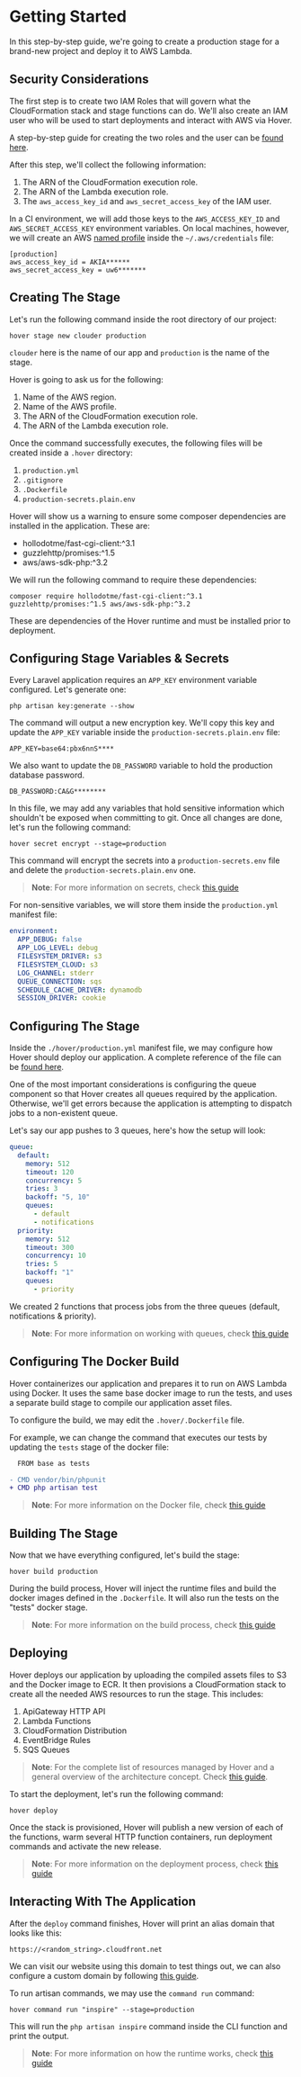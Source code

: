 # Getting Started

In this step-by-step guide, we're going to create a production stage for a brand-new project and deploy it to AWS Lambda.


## Security Considerations

The first step is to create two IAM Roles that will govern what the CloudFormation stack and stage functions can do. We'll also create an IAM user who will be used to start deployments and interact with AWS via Hover.

A step-by-step guide for creating the two roles and the user can be [found here](/docs/iam-execution-policies.md).

After this step, we'll collect the following information:

1. The ARN of the CloudFormation execution role.
2. The ARN of the Lambda execution role.
3. The `aws_access_key_id` and `aws_secret_access_key` of the IAM user.

In a CI environment, we will add those keys to the `AWS_ACCESS_KEY_ID` and `AWS_SECRET_ACCESS_KEY` environment variables. On local machines, however, we will create an AWS [named profile](https://docs.aws.amazon.com/cli/latest/userguide/cli-configure-profiles.html) inside the `~/.aws/credentials` file:

```
[production]
aws_access_key_id = AKIA******
aws_secret_access_key = uw6*******
```

## Creating The Stage

Let's run the following command inside the root directory of our project:

```
hover stage new clouder production
```

`clouder` here is the name of our app and `production` is the name of the stage.

Hover is going to ask us for the following:

1. Name of the AWS region.
2. Name of the AWS profile.
3. The ARN of the CloudFormation execution role.
4. The ARN of the Lambda execution role.

Once the command successfully executes, the following files will be created inside a `.hover` directory:

1. `production.yml`
2. `.gitignore`
3. `.Dockerfile`
4. `production-secrets.plain.env`

Hover will show us a warning to ensure some composer dependencies are installed in the application. These are:

- hollodotme/fast-cgi-client:^3.1
- guzzlehttp/promises:^1.5
- aws/aws-sdk-php:^3.2

We will run the following command to require these dependencies:

```shell
composer require hollodotme/fast-cgi-client:^3.1 guzzlehttp/promises:^1.5 aws/aws-sdk-php:^3.2
```

These are dependencies of the Hover runtime and must be installed prior to deployment.

## Configuring Stage Variables & Secrets

Every Laravel application requires an `APP_KEY` environment variable configured. Let's generate one:

```shell
php artisan key:generate --show
```

The command will output a new encryption key. We'll copy this key and update the `APP_KEY` variable inside the `production-secrets.plain.env` file:

```
APP_KEY=base64:pbx6nnS****
```

We also want to update the `DB_PASSWORD` variable to hold the production database password.

```
DB_PASSWORD:CA&G********
```

In this file, we may add any variables that hold sensitive information which shouldn't be exposed when committing to git. Once all changes are done, let's run the following command:

```shell
hover secret encrypt --stage=production
```

This command will encrypt the secrets into a `production-secrets.env` file and delete the `production-secrets.plain.env` one.

> **Note**: For more information on secrets, check [this guide](/docs/stage-variables-secrets.md)

For non-sensitive variables, we will store them inside the `production.yml` manifest file:

```yaml
environment:
  APP_DEBUG: false
  APP_LOG_LEVEL: debug
  FILESYSTEM_DRIVER: s3
  FILESYSTEM_CLOUD: s3
  LOG_CHANNEL: stderr
  QUEUE_CONNECTION: sqs
  SCHEDULE_CACHE_DRIVER: dynamodb
  SESSION_DRIVER: cookie
```

## Configuring The Stage

Inside the `./hover/production.yml` manifest file, we may configure how Hover should deploy our application. A complete reference of the file can be [found here](/docs/manifest-file-reference.md).

One of the most important considerations is configuring the queue component so that Hover creates all queues required by the application. Otherwise, we'll get errors because the application is attempting to dispatch jobs to a non-existent queue.

Let's say our app pushes to 3 queues, here's how the setup will look:

```yaml
queue:
  default:
    memory: 512
    timeout: 120
    concurrency: 5
    tries: 3
    backoff: "5, 10"
    queues:
      - default
      - notifications
  priority:
    memory: 512
    timeout: 300
    concurrency: 10
    tries: 5
    backoff: "1"
    queues:
      - priority
```

We created 2 functions that process jobs from the three queues (default, notifications & priority).

> **Note**: For more information on working with queues, check [this guide](/docs/working-with-queues.md)

## Configuring The Docker Build

Hover containerizes our application and prepares it to run on AWS Lambda using Docker. It uses the same base docker image to run the tests, and uses a separate build stage to compile our application asset files.

To configure the build, we may edit the `.hover/.Dockerfile` file.

For example, we can change the command that executes our tests by updating the `tests` stage of the docker file:

```diff
  FROM base as tests

- CMD vendor/bin/phpunit
+ CMD php artisan test
```

> **Note**: For more information on the Docker file, check [this guide](/docs/the-build-process.md#docker)

## Building The Stage

Now that we have everything configured, let's build the stage:

```shell
hover build production
```

During the build process, Hover will inject the runtime files and build the docker images defined in the `.Dockerfile`. It will also run the tests on the "tests" docker stage.

> **Note**: For more information on the build process, check [this guide](/docs/the-build-process.md)

## Deploying

Hover deploys our application by uploading the compiled assets files to S3 and the Docker image to ECR. It then provisions a CloudFormation stack to create all the needed AWS resources to run the stage. This includes:

1. ApiGateway HTTP API
2. Lambda Functions
3. CloudFormation Distribution
4. EventBridge Rules
5. SQS Queues

> **Note**: For the complete list of resources managed by Hover and a general overview of the architecture concept. Check [this guide](/docs/concept.md).

To start the deployment, let's run the following command:

```shell
hover deploy
```

Once the stack is provisioned, Hover will publish a new version of each of the functions, warm several HTTP function containers, run deployment commands and activate the new release.

> **Note**: For more information on the deployment process, check [this guide](/docs/the-deployment-process.md)

## Interacting With The Application

After the `deploy` command finishes, Hover will print an alias domain that looks like this:

```
https://<random_string>.cloudfront.net
```

We can visit our website using this domain to test things out, we can also configure a custom domain by following [this guide](/docs/working-with-domains.md).

To run artisan commands, we may use the `command run` command:

```
hover command run "inspire" --stage=production
```

This will run the `php artisan inspire` command inside the CLI function and print the output.

> **Note**: For more information on how the runtime works, check [this guide](/docs/runtime-environment.md)
